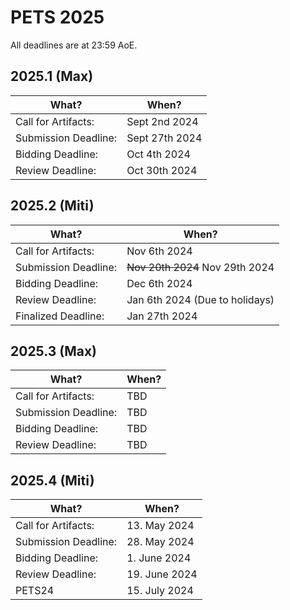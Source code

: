 # PETS 2025

All deadlines are at 23:59 AoE.


## 2025.1 (Max)

| What?                |          When?  |
|----------------------|-----------------|
| Call for Artifacts:  | Sept 2nd 2024   |
| Submission Deadline: | Sept 27th 2024  |
| Bidding Deadline:    | Oct 4th 2024    |
| Review Deadline:     | Oct 30th 2024   |

## 2025.2 (Miti)

| What?                |          When?  |
|----------------------|-----------------|
| Call for Artifacts:  | Nov 6th 2024    |
| Submission Deadline: | ~~Nov 20th 2024~~ Nov 29th 2024   |
| Bidding Deadline:    | Dec 6th 2024    |
| Review Deadline:     | Jan 6th 2024 (Due to holidays) |
| Finalized Deadline:  | Jan 27th 2024   | 

## 2025.3 (Max)

| What?                | When? |
| -------------------- | ----- |
| Call for Artifacts:  | TBD   |
| Submission Deadline: | TBD   |
| Bidding Deadline:    | TBD   |
| Review Deadline:     | TBD   |

## 2025.4 (Miti)

| What?                | When?         |
| -------------------- | ------------- |
| Call for Artifacts:  | 13. May 2024  |
| Submission Deadline: | 28. May 2024  |
| Bidding Deadline:    | 1. June 2024  |
| Review Deadline:     | 19. June 2024 |
| PETS24               | 15. July 2024 |


